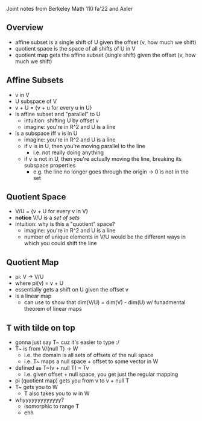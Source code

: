 Joint notes from Berkeley Math 110 fa'22 and Axler

## Overview
- affine subset is a single shift of U given the offset (v, how much we shift)
- quotient space is the space of all shifts of U in V
- quotient map gets the affine subset (single shift) given the offset (v, how much we shift)

## Affine Subsets
- v in V
- U subspace of V
- v + U = {v + u for every u in U}
- is affine subset and "parallel" to U
	+ intuition: shifting U by offset v
	+ imagine: you're in R^2 and U is a line
- is a subspace iff v is in U
	+ imagine: you're in R^2 and U is a line
	+ if v is in U, then you're moving parallel to the line
		* i.e. not really doing anything
	+ if v is not in U, then you're actually moving the line, breaking its subspace properties
		* e.g. the line no longer goes through the origin -> 0 is not in the set

## Quotient Space
- V/U = {v + U for every v in V}
- **notice** V/U is a *set of sets*
- intuition: why is this a "quotient" space?
	+ imagine: you're in R^2 and U is a line
	+ number of unique elements in V/U would be the different ways in which you could shift the line

## Quotient Map
- pi: V -> V/U
- where pi(v) = v + U
- essentially gets a shift on U given the offset v
- is a linear map
	+ can use to show that dim(V/U) = dim(V) - dim(U) w/ funadmental theorem of linear maps

## T with tilde on top
- gonna just say T~ cuz it's easier to type :/
- T~ is from V/(null T) -> W
	+ i.e. the domain is all sets of offsets of the null space
	+ i.e. T~ maps a null space + offset to some vector in W
- defined as T~(v + null T) = Tv
	+ i.e. given offset + null space, you get just the regular mapping
- pi (quotient map) gets you from v to v + null T
- T~ gets you to W
	+ T also takes you to w in W
- whyyyyyyyyyyyyy?
	+ isomorphic to range T
	+ ehh
